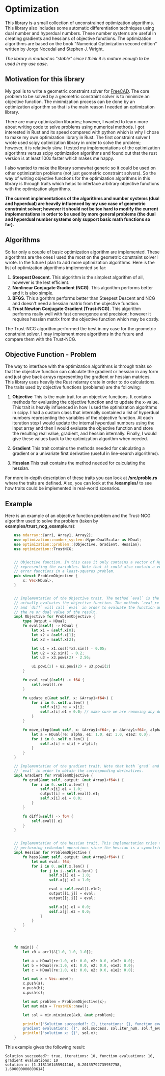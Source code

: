 # Optimization

This library is a small collection of unconstrained optimization algorithms.
This library also includes some automatic differentiation techniques using dual number and hyperdual numbers.
These number systems are useful in creating gradients and hessians of objective functions.
The optimization algorithms are based on the book "Numerical Optimization second edition" written by Jorge Nocedal and Stephen J. Wright.

*The library is marked as "stable" since I think it is mature enough to be used in my use case.*


## Motivation for this library
My goal is to write a geometric constraint solver for [FreeCAD](https://github.com/Alonso-JAMM/FreeCAD_Assembly4).
The core problem to be solved by a geometric constraint solver is to minimize an objective function.
The minimization process can be done by an optimization algorithm so that is the main reason I needed an optimization library.

There are many optimization libraries; however, I wanted to learn more about writing code to solve problems using numerical methods.
I got interested in Rust and its speed compared with python which is why I chose to make my own optimization library in Rust.
The first constraint solver I wrote used scipy optimization library in order to solve the problem; however, it is relatively slow.
I tested my implementations of the optimization algorithms versus scipy optimization algorithms and found out that the rust version is at least 100x faster which makes me happy.

I also wanted to make the library somewhat generic so it could be used on other optimization problems (not just geometric constraint solvers).
So the way of writing objective functions for the optimization algorithms in this library is through traits which helps to interface arbitrary objective functions with the optimization algorithms.

**The current implementations of the algorithms and number systems (dual and hyperdual) are heavily influenced by my use case of geometric constraint solver; however it should not be too hard to modify the current implementations in order to be used by more general problems (the dual and hyperdual number systems only support basic math functions so far).**

## Algorithms
So far only a couple of basic optimization algorithm are implemented.
These algorithms are the ones I used the most on the geometric constraint solver I wrote.
In the future I plan to add more optimization algorithms.
Here is the list of optimization algorithms implemented so far:

1. **Steepest Descent**. This algorithm is the simplest algorithm of all, however is the lest efficient.
2. **Nonlinear Conjugate Gradient (NCG)**. This algorithm performs better and it is also simple.
3. **BFGS**. This algorithm performs better than Steepest Descent and NCG and doesn't need a hessian matrix from the objective function.
4. **Trust Newton Conjugate Gradient (Trust-NCG)**. This algorithm performs really well with fast convergence and precision; however it requires hessian matrix from the objective function which may be costly.

The Trust-NCG algorithm performed the best in my case for the geometric constraint solver.
I may implement more algorithms in the future and compare them with the Trust-NCG.


## Objective Function - Problem
The way to interface with the optimization algorithms is through traits so that the objective function can calculate the gradient or hessian in any form and just give back arrays representing the gradient or hessian matrices.
This library uses heavily the Rust ndarray crate in order to do calculations.
The traits used by objective functions (problems) are the following:

1. **Objective** This is the main trait for an objective functions.
It contains methods for evaluating the objective function and to update the x-value.
This trait is heavily influenced in how I used the optimization algorithms in scipy.
I had a custom class that internally contained a list of hyperdual numbers representing the variables of the objective function.
At each iteration step I would update the internal hyperdual numbers using the input array and then I would evaluate the objective function and store the resulting real value, gradient, and hessian internally.
Finally, I would give these values back to the optimization algorithm when needed.

2. **Gradient** This trait contains the methods needed for calculating a gradient or a univariate first derivative (useful in line-search algorithms).
3. **Hessian** This trait contains the method needed for calculating the hessian.

For more in-depth description of these traits you can look at **/src/proble.rs** where the traits are defined.
Also, you can look at the **/examples/** to see how traits could be implemented in real-world scenarios.


## Example
Here is an example of an objective function problem and the Trust-NCG algorithm used to solve the problem (taken by **examples/trust_ncg_example.rs**):

```Rust
    use ndarray::{arr1, Array1, Array2};
    use optimization::number_system::HyperDualScalar as HDual;
    use optimization::problem::{Objective, Gradient, Hessian};
    use optimization::TrustNCG;


    // Objective function. In this case it only contains a vector of HyperDualScalars
    // representing the variables. Note that it could also contain a vector of
    // error functions in a least-squares problem.
    pub struct ProblemObjective {
        x: Vec<HDual>,
    }


    // Implementation of the Objective trait. The method `eval` is the method that
    // actually evaluates the objective function. The methods `eval_re`, `grad`,
    // and `diff` will call `eval` in order to evaluate the function and then pick
    // the re or dual value of the result.
    impl Objective for ProblemObjective {
        type Output = HDual;
        fn eval(&self) -> HDual {
            let x1 = &self.x[0];
            let x2 = &self.x[1];
            let x3 = &self.x[2];

            let u1 = x1.cos()*x2.sin() - 0.05;
            let u2 = x2.sin() - 0.2;
            let u3 = x3.powi(2) - 2.56;

            u1.powi(2) + u2.powi(2) + u3.powi(2)
        }

        fn eval_real(&self) -> f64 {
            self.eval().re
        }

        fn update_x(&mut self, x: &Array1<f64>) {
            for i in 0..self.x.len() {
                self.x[i].re = x[i];
                self.x[i].e1 = 0.0; // make sure we are removing any dual part
            }
        }

        fn move_step(&mut self, x: &Array1<f64>, p: &Array1<f64>, alpha: f64) {
            let a = HDual{re: alpha, e1: 1.0, e2: 1.0, e1e2: 0.0};
            for i in 0..self.x.len() {
                self.x[i] = x[i] + a*p[i];
            }
        }
    }

    // Implementation of the gradient trait. Note that both `grad` and `diff` call
    // `eval` in order to obtain the corresponding derivatives.
    impl Gradient for ProblemObjective {
        fn grad(&mut self, output: &mut Array1<f64>) {
            for i in 0..self.x.len() {
                self.x[i].e1 = 1.0;
                output[i] = self.eval().e1;
                self.x[i].e1 = 0.0;
            }
        }

        fn diff(&self) -> f64 {
            self.eval().e1
        }
    }


    // Implementation of the hessian trait. This implementation tries to avoid
    // performing redundant operations since the hessian is a symmetric matrix
    impl Hessian for ProblemObjective {
        fn hess(&mut self, output: &mut Array2<f64>) {
            let mut eval: f64;
            for i in 0..self.x.len() {
                for j in i..self.x.len() {
                    self.x[i].e1 = 1.0;
                    self.x[j].e2 = 1.0;

                    eval = self.eval().e1e2;
                    output[[i,j]] = eval;
                    output[[j,i]] = eval;

                    self.x[i].e1 = 0.0;
                    self.x[j].e2 = 0.0;
                }
            }
        }
    }



    fn main() {
        let x0 = arr1(&[1.0, 1.0, 1.0]);

        let a = HDual{re:1.0, e1: 0.0, e2: 0.0, e1e2: 0.0};
        let b = HDual{re:1.0, e1: 0.0, e2: 0.0, e1e2: 0.0};
        let c = HDual{re:1.0, e1: 0.0, e2: 0.0, e1e2: 0.0};

        let mut x = Vec::new();
        x.push(a);
        x.push(b);
        x.push(c);

        let mut problem = ProblemObjective{x};
        let mut min = TrustNCG::new();

        let sol = min.minimize(&x0, &mut problem);

        println!("Solution succeeded?: {}, iterations: {}, function evaluations: {}, \
        gradient evaluations: {}", sol.success, sol.iter_num, sol.f_evals, sol.f_grad_evals);
        println!("solution x: {}", sol.x);
    }

```

This example gives the following result:
```
Solution succeeded?: true, iterations: 10, function evaluations: 10, gradient evaluations: 10
solution x: [1.3181161455941164, 0.20135792735957758, 1.600000000800614]
```

